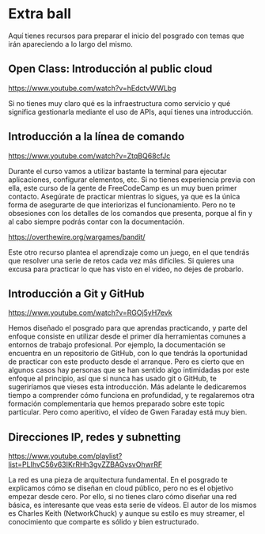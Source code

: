 # Extra ball

Aquí tienes recursos para preparar el inicio del posgrado con temas que irán apareciendo a lo largo del mismo.

## Open Class: Introducción al public cloud
https://www.youtube.com/watch?v=hEdctvWWLbg

Si no tienes muy claro qué es la infraestructura como servicio y qué significa gestionarla mediante el uso de APIs, aquí tienes una introducción.

## Introducción a la línea de comando
https://www.youtube.com/watch?v=ZtqBQ68cfJc

Durante el curso vamos a utilizar bastante la terminal para ejecutar aplicaciones, configurar elementos, etc. Si no tienes experiencia previa con ella, este curso de la gente de FreeCodeCamp es un muy buen primer contacto. Asegúrate de practicar mientras lo sigues, ya que es la única forma de asegurarte de que interiorizas el funcionamiento. Pero no te obsesiones con los detalles de los comandos que presenta, porque al fin y al cabo siempre podrás contar con la documentación.

https://overthewire.org/wargames/bandit/

Este otro recurso plantea el aprendizaje como un juego, en el que tendrás que resolver una serie de retos cada vez más difíciles. Si quieres una excusa para practicar lo que has visto en el vídeo, no dejes de probarlo.

## Introducción a Git y GitHub
https://www.youtube.com/watch?v=RGOj5yH7evk

Hemos diseñado el posgrado para que aprendas practicando, y parte del enfoque consiste en utilizar desde el primer día herramientas comunes a entornos de trabajo profesional. Por ejemplo, la documentación se encuentra en un repositorio de GitHub, con lo que tendrás la oportunidad de practicar con este producto desde el arranque. Pero es cierto que en algunos casos hay personas que se han sentido algo intimidadas por este enfoque al principio, así que si nunca has usado git o GitHub, te sugeriríamos que vieses esta introducción. Más adelante le dedicaremos tiempo a comprender cómo funciona en profundidad, y te regalaremos otra formación complementaria que hemos preparado sobre este topic particular. Pero como aperitivo, el vídeo de Gwen Faraday está muy bien.

## Direcciones IP, redes y subnetting
https://www.youtube.com/playlist?list=PLIhvC56v63IKrRHh3gvZZBAGvsvOhwrRF

La red es una pieza de arquitectura fundamental. En el posgrado te explicamos cómo se diseñan en cloud público, pero no es el objetivo empezar desde cero. Por ello, si no tienes claro cómo diseñar una red básica, es interesante que veas esta serie de vídeos. El autor de los mismos es Charles Keith (NetworkChuck) y aunque su estilo es muy streamer, el conocimiento que comparte es sólido y bien estructurado.
